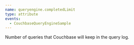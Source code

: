 ```yaml
---
name: queryengine.completedLimit
type: attribute
events:
  - CouchbaseQueryEngineSample
---
```


Number of queries that Couchbase will keep in the query log.